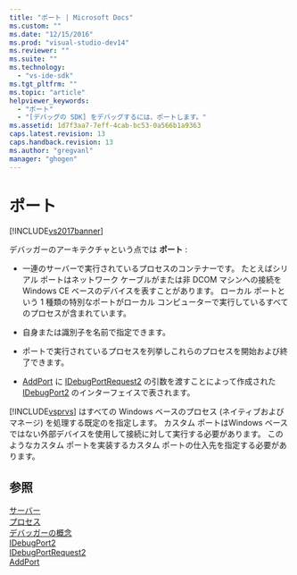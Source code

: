 ```yaml
---
title: "ポート | Microsoft Docs"
ms.custom: ""
ms.date: "12/15/2016"
ms.prod: "visual-studio-dev14"
ms.reviewer: ""
ms.suite: ""
ms.technology: 
  - "vs-ide-sdk"
ms.tgt_pltfrm: ""
ms.topic: "article"
helpviewer_keywords: 
  - "ポート"
  - "[デバッグの SDK] をデバッグするには、ポートします。"
ms.assetid: 1d7f3aa7-7eff-4cab-bc53-0a566b1a9363
caps.latest.revision: 13
caps.handback.revision: 13
ms.author: "gregvanl"
manager: "ghogen"
---
```

# ポート
[!INCLUDE[vs2017banner](../../code-quality/includes/vs2017banner.md)]

デバッガーのアーキテクチャという点では **ポート** :  
  
-   一連のサーバーで実行されているプロセスのコンテナーです。  たとえばシリアル ポートはネットワーク ケーブルがまたは非 DCOM マシンへの接続を Windows CE ベースのデバイスを表すことがあります。  ローカル ポートという 1 種類の特別なポートがローカル コンピューターで実行しているすべてのプロセスが含まれています。  
  
-   自身または識別子を名前で指定できます。  
  
-   ポートで実行されているプロセスを列挙しこれらのプロセスを開始および終了できます。  
  
-   [AddPort](../../extensibility/debugger/reference/idebugportsupplier2-addport.md) に [IDebugPortRequest2](../../extensibility/debugger/reference/idebugportrequest2.md) の引数を渡すことによって作成された [IDebugPort2](../../extensibility/debugger/reference/idebugport2.md) のインターフェイスで表されます。  
  
 [!INCLUDE[vsprvs](../../code-quality/includes/vsprvs_md.md)] はすべての Windows ベースのプロセス \(ネイティブおよびマネージ\) を処理する既定のを指定します。  カスタム ポートはWindows ベースではない外部デバイスを使用して接続に対して実行する必要があります。  このようなカスタム ポートを実装するカスタム ポートの仕入先を指定する必要があります。  
  
## 参照  
 [サーバー](../../extensibility/debugger/servers-visual-studio-sdk.md)   
 [プロセス](../../extensibility/debugger/processes.md)   
 [デバッガーの概念](../../extensibility/debugger/debugger-concepts.md)   
 [IDebugPort2](../../extensibility/debugger/reference/idebugport2.md)   
 [IDebugPortRequest2](../../extensibility/debugger/reference/idebugportrequest2.md)   
 [AddPort](../../extensibility/debugger/reference/idebugportsupplier2-addport.md)